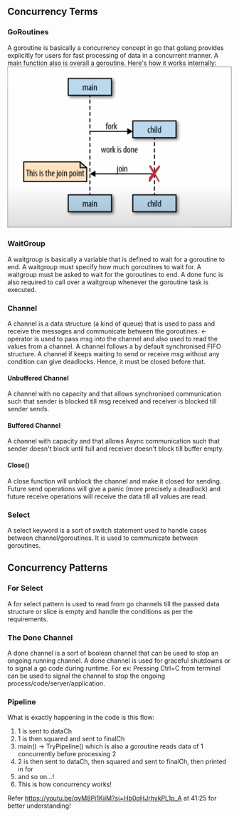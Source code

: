 ## Concurrency Terms
### GoRoutines
A goroutine is basically a concurrency concept in go that golang provides explicitly for users for fast processing of data in a concurrent manner. A main function also is overall a goroutine. Here's how it works internally:
![concurrency.png](../../data/concurrency.png)

### WaitGroup
A waitgroup is basically a variable that is defined to wait for a goroutine to end. A waitgroup must specify how much goroutines to wait for. A waitgroup must be asked to wait for the goroutines to end. A done func is also required to call over a waitgroup whenever the goroutine task is executed.

### Channel
A channel is a data structure (a kind of queue) that is used to pass and receive the messages and communicate between the goroutines. <- operator is used to pass msg into the channel and also used to read the values from a channel. A channel follows a by default synchronised FIFO structure. A channel if keeps waiting to send or receive msg without any condition can give deadlocks. Hence, it must be closed before that.

#### Unbuffered Channel
A channel with no capacity and that allows synchronised communication such that sender is blocked till msg received and receiver is blocked till sender sends.

#### Buffered Channel
A channel with capacity and that allows Async communication such that sender doesn't block until full and receiver doesn't block till buffer empty.

#### Close()
A close function will unblock the channel and make it closed for sending. Future send operations will give a panic (more precisely a deadlock) and future receive operations will receive the data till all values are read.

### Select
A select keyword is a sort of switch statement used to handle cases between channel/goroutines. It is used to communicate between goroutines.

## Concurrency Patterns
### For Select
A for select pattern is used to read from go channels till the passed data structure or slice is empty and handle the conditions as per the requirements.

### The Done Channel
A done channel is a sort of boolean channel that can be used to stop an ongoing running channel. A done channel is used for graceful shutdowns or to signal a go code during runtime. For ex: Pressing Ctrl+C from terminal can be used to signal the channel to stop the ongoing process/code/server/application.

### Pipeline
What is exactly happening in the code is this flow:
1. 1 is sent to dataCh
2. 1 is then squared and sent to finalCh
3. main() -> TryPipeline() which is also a goroutine reads data of 1 concurrently before processing 2
3. 2 is then sent to dataCh, then squared and sent to finalCh, then printed in for
4. and so on...!
5. This is how concurrency works!

Refer https://youtu.be/qyM8Pi1KiiM?si=Hb0qHJrhykPL1p_A at 41:25 for better understanding!

